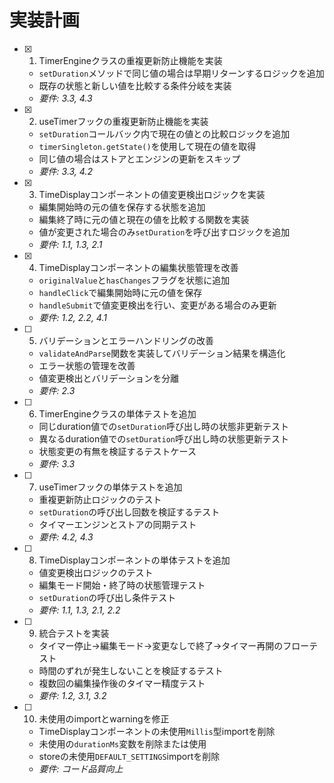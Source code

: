 # 実装計画

- [x] 1. TimerEngineクラスの重複更新防止機能を実装
  - `setDuration`メソッドで同じ値の場合は早期リターンするロジックを追加
  - 既存の状態と新しい値を比較する条件分岐を実装
  - _要件: 3.3, 4.3_

- [x] 2. useTimerフックの重複更新防止機能を実装
  - `setDuration`コールバック内で現在の値との比較ロジックを追加
  - `timerSingleton.getState()`を使用して現在の値を取得
  - 同じ値の場合はストアとエンジンの更新をスキップ
  - _要件: 3.3, 4.2_

- [x] 3. TimeDisplayコンポーネントの値変更検出ロジックを実装
  - 編集開始時の元の値を保存する状態を追加
  - 編集終了時に元の値と現在の値を比較する関数を実装
  - 値が変更された場合のみ`setDuration`を呼び出すロジックを追加
  - _要件: 1.1, 1.3, 2.1_

- [x] 4. TimeDisplayコンポーネントの編集状態管理を改善
  - `originalValue`と`hasChanges`フラグを状態に追加
  - `handleClick`で編集開始時に元の値を保存
  - `handleSubmit`で値変更検出を行い、変更がある場合のみ更新
  - _要件: 1.2, 2.2, 4.1_

- [ ] 5. バリデーションとエラーハンドリングの改善
  - `validateAndParse`関数を実装してバリデーション結果を構造化
  - エラー状態の管理を改善
  - 値変更検出とバリデーションを分離
  - _要件: 2.3_

- [ ] 6. TimerEngineクラスの単体テストを追加
  - 同じduration値での`setDuration`呼び出し時の状態非更新テスト
  - 異なるduration値での`setDuration`呼び出し時の状態更新テスト
  - 状態変更の有無を検証するテストケース
  - _要件: 3.3_

- [ ] 7. useTimerフックの単体テストを追加
  - 重複更新防止ロジックのテスト
  - `setDuration`の呼び出し回数を検証するテスト
  - タイマーエンジンとストアの同期テスト
  - _要件: 4.2, 4.3_

- [ ] 8. TimeDisplayコンポーネントの単体テストを追加
  - 値変更検出ロジックのテスト
  - 編集モード開始・終了時の状態管理テスト
  - `setDuration`の呼び出し条件テスト
  - _要件: 1.1, 1.3, 2.1, 2.2_

- [ ] 9. 統合テストを実装
  - タイマー停止→編集モード→変更なしで終了→タイマー再開のフローテスト
  - 時間のずれが発生しないことを検証するテスト
  - 複数回の編集操作後のタイマー精度テスト
  - _要件: 1.2, 3.1, 3.2_

- [ ] 10. 未使用のimportとwarningを修正
  - TimeDisplayコンポーネントの未使用`Millis`型importを削除
  - 未使用の`durationMs`変数を削除または使用
  - storeの未使用`DEFAULT_SETTINGS`importを削除
  - _要件: コード品質向上_